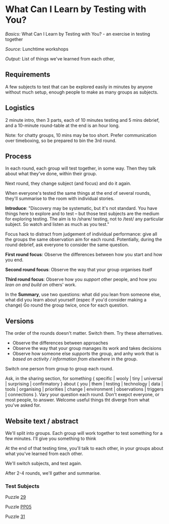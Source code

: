# What Can I Learn by Testing with You?

*Basics:* What Can I Learn by Testing with You? - an exercise in testing together

*Source:* Lunchtime workshops

*Output:* List of things we've learned from each other, 

## Requirements

A few subjects to test that can be explored easily in minutes by anyone without much setup, enough people to make as many groups as subjects.

## Logistics

2 minute intro, then 3 parts, each of 10 minutes testing and 5 mins debrief, and a 10-minute round-table at the end is an hour long.

Note: for chatty groups, 10 mins may be too short. Prefer communication over timeboxing, so be prepared to bin the 3rd round.


## Process

In each round, each group will test together, in some way. Then they talk about what they've done, within their group.

Next round, they change subject (and focus) and do it again. 

When everyone's tested the same things at the end of several rounds, they'll summarise to the room with individual stories.


**Introduce**: "Discovery may be systematic, but it's not standard. You have things here to explore and to test – but those test subjects are the medium for exploring testing. The aim is to /share/ testing, not to /test/ any particular subject. So watch and listen as much as you test."

Focus hack to distract from judgement of individual performance: give all the groups the same observation aim for each round. Potentially, during the round debrief, ask everyone to consider the same question.

**First round focus**: Observe the differences between how you start and how you end.

**Second round focus**: Observe the way that your group organises itself

**Third round focus**: Observe how you *support* other people, and how you *lean on and build on* others' work.

In the **Summary**, use two questions: what did you lean from someone else, what did you learn about yourself (espec if you'd consider making a change)
Go round the group twice, once for each question.

## Versions

The order of the rounds doesn't matter. Switch them. Try these alternatives.

* Observe the differences between approaches
* Observe the way that your group manages its work and takes decisions
* Observe how someone else *supports* the group, and anhy work that is *based on activity / information from elsewhere* in the group.


Switch one person from group to group each round.

Ask, in the sharing section, for something { specific | wooly | tiny | universal | surprising | confirmatory } about { you | them | testing | technology | data | tools | organising | priorities | change | environment | observations | triggers | connections }. Vary your question each round. Don't exepct everyone, or most people, to answer. Welcome useful things tht diverge from what you've asked for.

## Website text / abstract

We'll split into groups. Each group will work together to test something for a few minutes. I'll give you something to think

At the end of that testing time, you'll talk to each other, in your groups about what you've learned from each other.

We'll switch subjects, and test again.

After 2-4 rounds, we'll gather and summarise.

### Test Subjects

Puzzle [29](http://blackboxpuzzles.workroomprds.com/patreons/PP01/ "Puzzle 29")

Puzzle [PP05](http://tryouthandson.workroomprds.com/PP05/ "PP05")

Puzzle [31](http://blackboxpuzzles.workroomprds.com/puzzle33/ "Puzzle 33")


